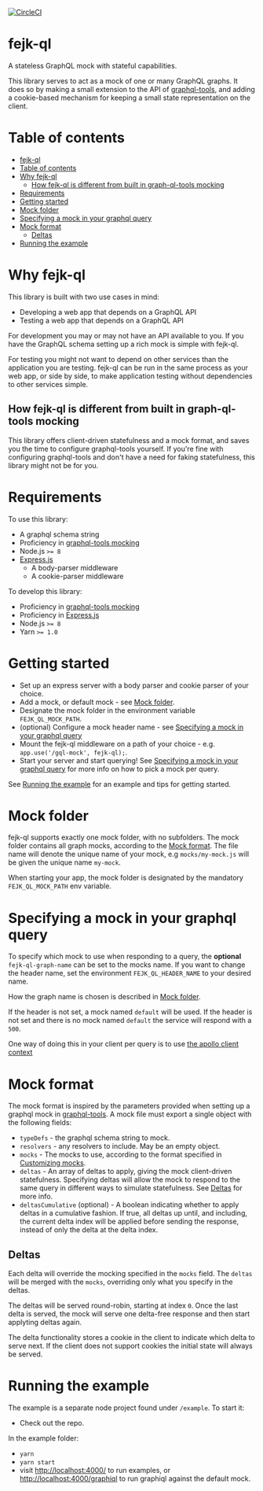 [![CircleCI](https://circleci.com/gh/alepek/fejk-ql.svg?style=svg)](https://circleci.com/gh/alepek/fejk-ql)

# fejk-ql

A stateless GraphQL mock with stateful capabilities.

This library serves to act as a mock of one or many GraphQL graphs. It does so by making a small extension to the API of [graphql-tools](https://www.apollographql.com/docs/graphql-tools/mocking.html), and adding a cookie-based mechanism for keeping a small state representation on the client.


# Table of contents

  * [fejk-ql](#fejk-ql)
  * [Table of contents](#table-of-contents)
  * [Why fejk-ql](#why-fejk-ql)
    * [How fejk-ql is different from built in graph-ql-tools mocking](#how-fejk-ql-is-different-from-built-in-graph-ql-tools-mocking)
  * [Requirements](#requirements)
  * [Getting started](#getting-started)
  * [Mock folder](#mock-folder)
  * [Specifying a mock in your graphql query](#specifying-a-mock-in-your-graphql-query)
  * [Mock format](#mock-format)
    * [Deltas](#deltas)
  * [Running the example](#running-the-example)


# Why fejk-ql

This library is built with two use cases in mind:
* Developing a web app that depends on a GraphQL API
* Testing a web app that depends on a GraphQL API

For development you may or may not have an API available to you. If you have the GraphQL schema setting up a rich mock is simple with fejk-ql.

For testing you might not want to depend on other services than the application you are testing. fejk-ql can be run in the same process as your web app, or side by side, to make application testing without dependencies to other services simple.

## How fejk-ql is different from built in graph-ql-tools mocking

This library offers client-driven statefulness and a mock format, and saves you the time to configure graphql-tools yourself. If you're fine with configuring graphql-tools and don't have a need for faking statefulness, this library might not be for you.

# Requirements

To use this library:

* A graphql schema string
* Proficiency in [graphql-tools mocking](https://www.apollographql.com/docs/graphql-tools/mocking.html)
* Node.js `>= 8`
* [Express.js](https://expressjs.com/)
  * A body-parser middleware
  * A cookie-parser middleware

To develop this library:

* Proficiency in [graphql-tools mocking](https://www.apollographql.com/docs/graphql-tools/mocking.html)
* Proficiency in [Express.js](https://expressjs.com/)
* Node.js `>= 8`
* Yarn `>= 1.0`

# Getting started

* Set up an express server with a body parser and cookie parser of your choice.
* Add a mock, or default mock - see [Mock folder](#mock-folder).
* Designate the mock folder in the environment variable `FEJK_QL_MOCK_PATH`.
* (optional) Configure a mock header name - see [Specifying a mock in your graphql query](#specifying-a-mock-in-your-graphql-query)
* Mount the fejk-ql middleware on a path of your choice - e.g. `app.use('/gql-mock', fejk-ql);`.
* Start your server and start querying! See [Specifying a mock in your graphql query](#specifying-a-mock-in-your-graphql-query) for more info on how to pick a mock per query.

See [Running the example](#running-the-example) for an example and tips for getting started.

# Mock folder

fejk-ql supports exactly one mock folder, with no subfolders. The mock folder contains all graph mocks, according to the [Mock format](#mock-format). The file name will denote the unique name of your mock, e.g `mocks/my-mock.js` will be given the unique name `my-mock`.

When starting your app, the mock folder is designated by the mandatory `FEJK_QL_MOCK_PATH` env variable.

# Specifying a mock in your graphql query

To specify which mock to use when responding to a query, the **optional** `fejk-ql-graph-name` can be set to the mocks name. If you want to change the header name, set the environment `FEJK_QL_HEADER_NAME` to your desired name.

How the graph name is chosen is described in [Mock folder](#mock-folder).

If the header is not set, a mock named `default` will be used. If the header is not set and there is no mock named `default` the service will respond with a `500`.

One way of doing this in your client per query is to use [the apollo client context](https://www.apollographql.com/docs/link/links/http.html#context)

# Mock format

The mock format is inspired by the parameters provided when setting up a graphql mock in [graphql-tools](https://www.apollographql.com/docs/graphql-tools/mocking.html). A mock file must export a single object with the following fields:

* `typeDefs` - the graphql schema string to mock.
* `resolvers` - any resolvers to include. May be an empty object.
* `mocks` - The mocks to use, according to the format specified in [Customizing mocks](https://www.apollographql.com/docs/graphql-tools/mocking.html#Customizing-mocks).
* `deltas` - An array of deltas to apply, giving the mock client-driven statefulness. Specifying deltas will allow the mock to respond to the same query in different ways to simulate statefulness. See [Deltas](#deltas) for more info.
* `deltasCumulative` (optional) - A boolean indicating whether to apply deltas in a cumulative fashion. If true, all deltas up until, and including, the current delta index will be applied before sending the response, instead of only the delta at the delta index.

## Deltas

Each delta will override the mocking specified in the `mocks` field. The `deltas` will be merged with the `mocks`, overriding only what you specify in the deltas.

The deltas will be served round-robin, starting at index `0`. Once the last delta is served, the mock will serve one delta-free response and then start applyting deltas again.

The delta functionality stores a cookie in the client to indicate which delta to serve next. If the client does not support cookies the initial state will always be served.

# Running the example

The example is a separate node project found under `/example`. To start it:

* Check out the repo.

In the example folder:

* `yarn`
* `yarn start`
* visit [http://localhost:4000/](http://localhost:4000/) to run examples, or [http://localhost:4000/graphiql](http://localhost:4000/graphiql) to run graphiql against the default mock.
